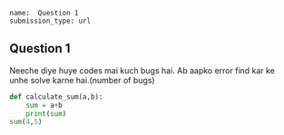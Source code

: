 ```ngMeta
name:  Question 1 
submission_type: url
```
## Question 1

Neeche diye huye codes mai kuch bugs hai. Ab aapko error find kar ke unhe solve karne hai.(number of bugs)




```python
def calculate_sum(a,b):
    sum = a+b
    print(sum)
sum(4,5)

 ```

